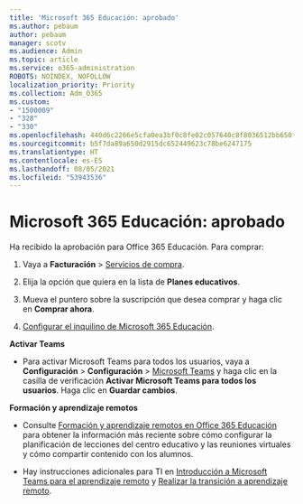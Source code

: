 ```yaml
---
title: 'Microsoft 365 Educación: aprobado'
ms.author: pebaum
author: pebaum
manager: scotv
ms.audience: Admin
ms.topic: article
ms.service: o365-administration
ROBOTS: NOINDEX, NOFOLLOW
localization_priority: Priority
ms.collection: Adm_O365
ms.custom:
- "1500009"
- "328"
- "330"
ms.openlocfilehash: 440d6c2266e5cfa0ea3bf0c8fe02c057640c8f8036512bb650f870aef3b65b27
ms.sourcegitcommit: b5f7da89a650d2915dc652449623c78be6247175
ms.translationtype: HT
ms.contentlocale: es-ES
ms.lasthandoff: 08/05/2021
ms.locfileid: "53943536"
---
```

# <a name="microsoft-365-for-education---approved"></a>Microsoft 365 Educación: aprobado

Ha recibido la aprobación para Office 365 Educación. Para comprar:

1. Vaya a **Facturación** > [ Servicios de compra](https://portal.office.com/AdminPortal/Home#/catalog).

2. Elija la opción que quiera en la lista de **Planes educativos**.

3. Mueva el puntero sobre la suscripción que desea comprar y haga clic en **Comprar ahora**.

4. [Configurar el inquilino de Microsoft 365 Educación](https://docs.microsoft.com/microsoft-365/education/deploy/create-your-office-365-tenant).

**Activar Teams**

- Para activar Microsoft Teams para todos los usuarios, vaya a **Configuración**  > **Configuración** > [Microsoft Teams](https://admin.microsoft.com/Adminportal/Home#/SettingsMultiPivot/:/Settings/L1/SkypeTeams) y haga clic en la casilla de verificación **Activar Microsoft Teams para todos los usuarios**. Haga clic en **Guardar cambios**.

**Formación y aprendizaje remotos**

- Consulte [Formación y aprendizaje remotos en Office 365 Educación](https://support.office.com/article/remote-teaching-and-learning-in-office-365-education-f651ccae-7b65-478b-8366-51bb884025c4) para obtener la información más reciente sobre cómo configurar la planificación de lecciones del centro educativo y las reuniones virtuales y cómo compartir contenido con los alumnos.

- Hay instrucciones adicionales para TI en [Introducción a Microsoft Teams para el aprendizaje remoto](https://docs.microsoft.com/MicrosoftTeams/remote-learning-edu) y [Realizar la transición a aprendizaje remoto](https://www.microsoft.com/education/remote-learning).
